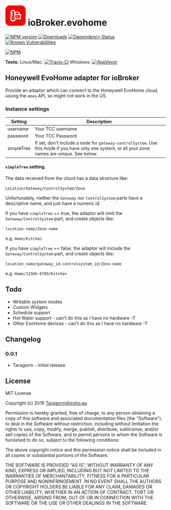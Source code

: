 <h1>
    <img src="admin/tcc.png" width="64"/>
    ioBroker.evohome
</h1>

[![NPM version](http://img.shields.io/npm/v/iobroker.evohome.svg)](https://www.npmjs.com/package/iobroker.evohome)
[![Downloads](https://img.shields.io/npm/dm/iobroker.evohome.svg)](https://www.npmjs.com/package/iobroker.evohome)
[![Dependency Status](https://img.shields.io/david/Taragorm/iobroker.evohome.svg)](https://david-dm.org/Author/iobroker.evohome)
[![Known Vulnerabilities](https://snyk.io/test/github/Taragorm/ioBroker.evohome/badge.svg)](https://snyk.io/test/github/Author/ioBroker.evohome)

[![NPM](https://nodei.co/npm/iobroker.evohome.png?downloads=true)](https://nodei.co/npm/iobroker.evohome/)

**Tests:** Linux/Mac: [![Travis-CI](http://img.shields.io/travis/Taragorm/ioBroker.evohome/master.svg)](https://travis-ci.org/Author/ioBroker.evohome)
Windows: [![AppVeyor](https://ci.appveyor.com/api/projects/status/github/Taragorm/ioBroker.evohome?branch=master&svg=true)](https://ci.appveyor.com/project/Author/ioBroker-evohome/)

## Honeywell EvoHome adapter for ioBroker

Provide an adaptor which can connect to the Honeywell EvoHome cloud, usung the `emea` API, so might not work in the US.


### Instance settings

| Setting       |  Description      |
|---------------|-------------------|
| username      | Your TCC username |
| password      | Your TCC Password |
| simpleTree    | If set, don't include a node for `gateway-controlSystem`. Use this mode if you have only one system, or all your zone names are unique. See below. |



#### `simpleTree` setting.

The data received from the cloud has a data structure like:

`Location/Gateway/ControlSystem/Zone`

Unfortunately, niether the `Gateway` nor `ControlSystem` parts have a
descriptive name, and just have a numeric id.

If you have  `simpleTree` == true, the adaptor will omit the `Gateway/ControlSystem` part, and create
objects like:

`location-name/Zone-name`

e.g.
`Home/Kitchen`

If you have  `simpleTree` == false, the adaptor will include the `Gateway/ControlSystem` part, and create
objects like:

`location_name/gateway_id-controlsystem_id/Zone-name`

e.g.
`Home/12345-6789/Kitchen`

## Todo

* Writable system modes
* Custom Widgets
* Schedule support
* Hot Water support - can't do this as I have no hardware -T
* Other EvoHome devices - can't do this as I have no hardware -T

## Changelog

### 0.0.1
* Taragorm -  initial release

## License
MIT License

Copyright (c) 2019 Taragorm@zoho.eu

Permission is hereby granted, free of charge, to any person obtaining a copy
of this software and associated documentation files (the "Software"), to deal
in the Software without restriction, including without limitation the rights
to use, copy, modify, merge, publish, distribute, sublicense, and/or sell
copies of the Software, and to permit persons to whom the Software is
furnished to do so, subject to the following conditions:

The above copyright notice and this permission notice shall be included in all
copies or substantial portions of the Software.

THE SOFTWARE IS PROVIDED "AS IS", WITHOUT WARRANTY OF ANY KIND, EXPRESS OR
IMPLIED, INCLUDING BUT NOT LIMITED TO THE WARRANTIES OF MERCHANTABILITY,
FITNESS FOR A PARTICULAR PURPOSE AND NONINFRINGEMENT. IN NO EVENT SHALL THE
AUTHORS OR COPYRIGHT HOLDERS BE LIABLE FOR ANY CLAIM, DAMAGES OR OTHER
LIABILITY, WHETHER IN AN ACTION OF CONTRACT, TORT OR OTHERWISE, ARISING FROM,
OUT OF OR IN CONNECTION WITH THE SOFTWARE OR THE USE OR OTHER DEALINGS IN THE
SOFTWARE.
